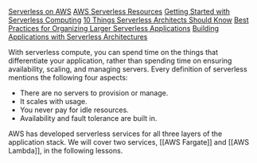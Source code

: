 
[Serverless on AWS](https://aws.amazon.com/serverless/#:~:text=Serverless%20is%20the%20native%20architecture,services%20without%20thinking%20about%20servers.)
[AWS Serverless Resources](https://aws.amazon.com/serverless/resources/?serverless.sort-by=item.additionalFields.createdDate&serverless.sort-order=desc)
[Getting Started with Serverless Computing](https://aws.amazon.com/serverless/resources/?serverless.sort-by=item.additionalFields.createdDate&serverless.sort-order=desc)
[10 Things Serverless Architects Should Know](https://aws.amazon.com/blogs/architecture/ten-things-serverless-architects-should-know/)
[Best Practices for Organizing Larger Serverless Applications](https://aws.amazon.com/blogs/compute/best-practices-for-organizing-larger-serverless-applications/)
[Building Applications with Serverless Architectures](https://aws.amazon.com/lambda/serverless-architectures-learn-more/)

With serverless compute, you can spend time on the things that differentiate your application, rather than spending time on ensuring availability, scaling, and managing servers. Every definition of serverless mentions the following four aspects:

- There are no servers to provision or manage.
- It scales with usage.
- You never pay for idle resources.
- Availability and fault tolerance are built in.

AWS has developed serverless services for all three layers of the application stack. We will cover two services, [[AWS Fargate]] and [[AWS Lambda]], in the following lessons.